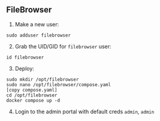 ## FileBrowser
1. Make a new user:
```
sudo adduser filebrowser
```

2. Grab the UID/GID for ```filebrowser``` user:
```
id filebrowser
```

3. Deploy:
```
sudo mkdir /opt/filebrowser
sudo nano /opt/filebrowser/compose.yaml
[copy compose.yaml]
cd /opt/filebrowser
docker compose up -d
```

4. Login to the admin portal with default creds ```admin```, ```admin```
